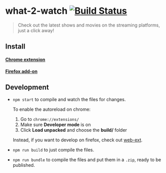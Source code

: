# what-2-watch [![Build Status][travis-image]][travis-url]

> Check out the latest shows and movies on the streaming platforms, just a click away!

## Install

#### [Chrome extension]()
#### [Firefox add-on]()

## Development

- `npm start` to compile and watch the files for changes.

  To enable the autoreload on chrome:

  1. Go to `chrome://extensions/`
  1. Make sure **Developer mode** is on
  1. Click **Load unpacked** and choose the **build/** folder

  Instead, if you want to develop on firefox, check out [web-ext](https://github.com/mozilla/web-ext).

- `npm run build` to just compile the files.
- `npm run bundle` to compile the files and put them in a `.zip`, ready to be published.


[travis-image]: https://travis-ci.org/HasselGR/what-2-watch.svg?branch=master
[travis-url]: https://travis-ci.org/HasselGR/what-2-watch

